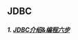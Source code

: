 ## JDBC

##### 1. [JDBC介绍&编程六步](https://github.com/camelliaxiaohua/JDBC/tree/master/src/com/jdbc/quickstart)